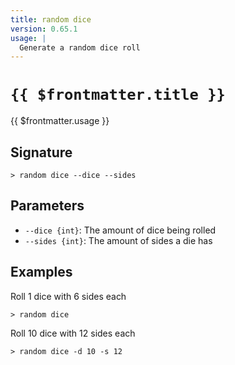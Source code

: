 ```yaml
---
title: random dice
version: 0.65.1
usage: |
  Generate a random dice roll
---
```


# <code>{{ $frontmatter.title }}</code>

<div style='white-space: pre-wrap;'>{{ $frontmatter.usage }}</div>

## Signature

```> random dice --dice --sides```

## Parameters

 -  `--dice {int}`: The amount of dice being rolled
 -  `--sides {int}`: The amount of sides a die has

## Examples

Roll 1 dice with 6 sides each
```shell
> random dice
```

Roll 10 dice with 12 sides each
```shell
> random dice -d 10 -s 12
```
